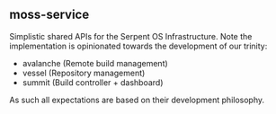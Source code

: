 moss-service
------------

Simplistic shared APIs for the Serpent OS Infrastructure.
Note the implementation is opinionated towards the development
of our trinity:

 - avalanche (Remote build management)
 - vessel (Repository management)
 - summit (Build controller + dashboard)

As such all expectations are based on their development philosophy.
